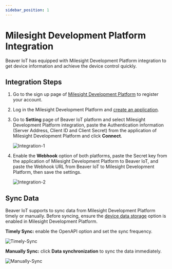```yaml
---
sidebar_position: 1
---
```

# Milesight Development Platform Integration

Beaver IoT has equipped with Milesight Development Platform integration to get device information and achieve the device control quickly.

## Integration Steps

1. Go to the sign up page of [Milesight Development Platform](https://account.milesight.com/register) to register your account. 

2. Log in the Milesight Development Platform and [create an application](https://www.milesight.com/docs/en/development-platform/user-guide/create-an-application.html). 

3. Go to **Setting** page of Beaver IoT platform and select Milesight Development Platform integration, paste the Authentication information (Server Address, Client ID and Client Secret) from the application of Milesight Development Platform and click **Connect**.

   ![Integration-1](/img/en/integration-1.png)

4. Enable the **Webhook** option of both platforms, paste the Secret key from the application of Milesight Development Platform to Beaver IoT, and paste the Webhook URL from Beaver IoT to Milesight Development Platform, then save the settings.

   ![Integration-2](/img/en/integration-2.png)

## Sync Data

Beaver IoT supports to sync data from Milesight Development Platform timely or manually. Before syncing, ensure the [device data storage](https://www.milesight.com/docs/en/development-platform/user-guide/data-storage-setting.html) option is enabled in Milesight Development Platform.

**Timely Sync:** enable the OpenAPI option and set the sync frequency.

![Timely-Sync](/img/timely-sync-data.png)

**Manually Sync:** click **Data synchronization** to sync the data immediately.

![Manually-Sync](/img/manually-sync-data.png)
